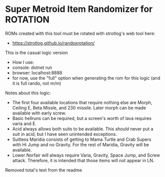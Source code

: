 # Super Metroid Item Randomizer for ROTATION

ROMs created with this tool must be rotated with strotlog's web tool here:
* https://strotlog.github.io/randoxrotation/

This is the casual logic version

* How I use:
* console: dotnet run
* browser: localhost:8888
* for now, use the "full" option when generating the rom for this logic (and it is full rando, not m/m)

Notes about this logic:
* The first four available locations that require nothing else are Morph, Ceiling E, Beta Missle, and 230 missile. Later morph can be made available with early screw.
* Basic hellruns can be required, but a screen's worth of lava requires varia and E.
* Acid always allows both suits to be available. This *should* never put a suit in acid, but I have seen unintended exceptions.
* Suitless Maridia consists of getting to Mama Turtle and Crab Supers with Hi Jump and no Gravity. For the rest of Maridia, Gravity will be available.
* Lower Norfair will always require Varia, Gravity, Space Jump, and Screw attack. Therefore, it is intended that those items will not appear in LN.

Removed total's text from the readme
